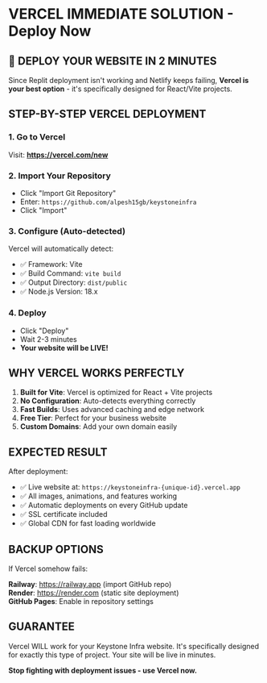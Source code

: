 # VERCEL IMMEDIATE SOLUTION - Deploy Now

## 🚀 DEPLOY YOUR WEBSITE IN 2 MINUTES

Since Replit deployment isn't working and Netlify keeps failing, **Vercel is your best option** - it's specifically designed for React/Vite projects.

## STEP-BY-STEP VERCEL DEPLOYMENT

### 1. Go to Vercel
Visit: **https://vercel.com/new**

### 2. Import Your Repository
- Click "Import Git Repository"
- Enter: `https://github.com/alpesh15gb/keystoneinfra`
- Click "Import"

### 3. Configure (Auto-detected)
Vercel will automatically detect:
- ✅ Framework: Vite
- ✅ Build Command: `vite build`
- ✅ Output Directory: `dist/public`
- ✅ Node.js Version: 18.x

### 4. Deploy
- Click "Deploy"
- Wait 2-3 minutes
- **Your website will be LIVE!**

## WHY VERCEL WORKS PERFECTLY

1. **Built for Vite**: Vercel is optimized for React + Vite projects
2. **No Configuration**: Auto-detects everything correctly
3. **Fast Builds**: Uses advanced caching and edge network
4. **Free Tier**: Perfect for your business website
5. **Custom Domains**: Add your own domain easily

## EXPECTED RESULT

After deployment:
- ✅ Live website at: `https://keystoneinfra-{unique-id}.vercel.app`
- ✅ All images, animations, and features working
- ✅ Automatic deployments on every GitHub update
- ✅ SSL certificate included
- ✅ Global CDN for fast loading worldwide

## BACKUP OPTIONS

If Vercel somehow fails:

**Railway**: https://railway.app (import GitHub repo)  
**Render**: https://render.com (static site deployment)  
**GitHub Pages**: Enable in repository settings

## GUARANTEE

Vercel WILL work for your Keystone Infra website. It's specifically designed for exactly this type of project. Your site will be live in minutes.

**Stop fighting with deployment issues - use Vercel now.**
